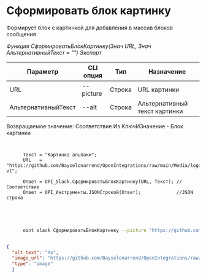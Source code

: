 ﻿---
sidebar_position: 1
---

# Сформировать блок картинку
 Формирует блок с картинкой для добавления в массив блоков сообщения


*Функция СформироватьБлокКартинку(Знач URL, Знач АльтернативныйТекст = "") Экспорт*

  | Параметр | CLI опция | Тип | Назначение |
  |-|-|-|-|
  | URL | --picture | Строка | URL картинки |
  | АльтернативныйТекст | --alt | Строка | Альтернативный текст картинки |

  
  Возвращаемое значение:   Соответствие Из КлючИЗначение -  Блок картинки

```bsl title="Пример кода"
	
      
      Текст = "Картинка альпаки";
      URL   = "https://github.com/Bayselonarrend/OpenIntegrations/raw/main/Media/logo.png?v1";
      
      Ответ = OPI_Slack.СформироватьБлокКартинку(URL, Текст); //Соответствие
      Ответ = OPI_Инструменты.JSONСтрокой(Ответ);             //JSON строка
      
    
	
```

```sh title="Пример команды CLI"
    
      oint slack СформироватьБлокКартинку --picture "https://github.com/Bayselonarrend/OpenIntegrations/raw/main/Media/logo.png?v1" --alt %alt%


```


```json title="Результат"

{
  "alt_text": "Yo",
  "image_url": "https://github.com/Bayselonarrend/OpenIntegrations/raw/main/Media/logo.png?v1",
  "type": "image"
  }

```
